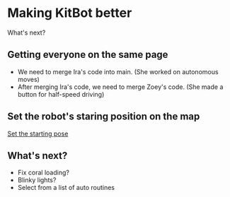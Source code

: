 # Making KitBot better

What's next?

## Getting everyone on the same page

* We need to merge Ira's code into main. (She worked on autonomous moves)
* After merging Ira's code, we need to merge Zoey's code.  (She made a button for half-speed driving)

## Set the robot's staring position on the map

[Set the starting pose](https://docs.wpilib.org/en/stable/docs/software/kinematics-and-odometry/differential-drive-odometry.html#creating-the-odometry-object)

## What's next?

* Fix coral loading?
* Blinky lights?
* Select from a list of auto routines
